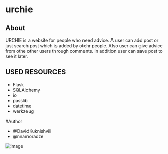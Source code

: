 # urchie

## About
URCHIE is a website for people who need advice. A user can add post or just search post which is added by otehr people. Also user can give advice from othe other users through comments. In addition user can save post to see it later.

## USED RESOURCES

- Flask
- SQLAlchemy
- io
- passlib
- datetime
- werkzeug

#Author
- @DavidKuknishvili
- @nnamoradze

![image](https://user-images.githubusercontent.com/92639690/173135396-a1892339-e2c8-48e0-b629-95875f10bfad.png)

